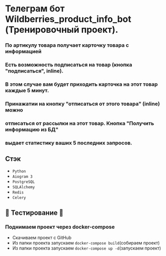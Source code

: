 # Телеграм бот Wildberries_product_info_bot (Тренировочный проект). 

### По артикулу товара получает карточку товара с информацией

### Есть возможность подписаться на товар (кнопка "подписаться", inline).
### В этом случае вам будет приходить карточка на этот товар каждые 5 минут.
### Принажатии на кнопку "отписаться от этого товара" (inline) можно 
### отписаться от рассылки на этот товар. Кнопка "Получить информацию из БД"
### выдает статистику ваших 5 последних запросов.


## Стэк

* `Python` 
* `Aiogram 3`
* `PostgreSQL`
* `SQLAlchemy`
* `Redis`
* `Celery`


## 🚀 Тестирование 🚀
### Поднимаем проект через docker-compose

* Скачиваем проект с GitHub
* Из папки проекта запускаем `docker-compose build`(собираем проект)
* Из папки проекта запускаем `docker-compose up -d`(запускаем проект)



